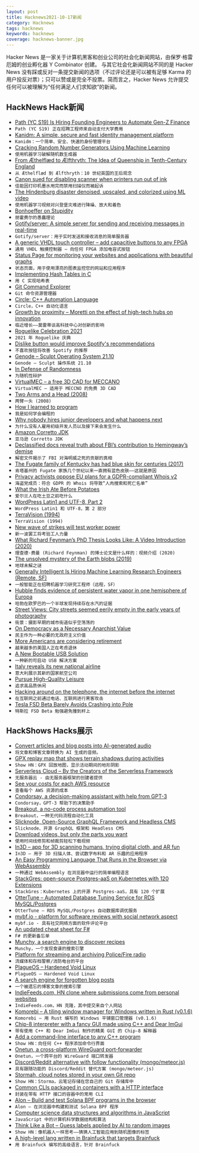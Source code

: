 ```yaml
---
layout: post
title: Hacknews2021-10-17新闻
category: Hacknews
tags: hacknews
keywords: hacknews
coverage: hacknews-banner.jpg
---
```


Hacker News 是一家关于计算机黑客和创业公司的社会化新闻网站，由保罗·格雷厄姆的创业孵化器 Y Combinator 创建。
与其它社会化新闻网站不同的是 Hacker News 没有踩或反对一条提交新闻的选项（不过评论还是可以被有足够 Karma 的用户投反对票）；只可以赞或是完全不投票。简而言之，Hacker News 允许提交任何可以被理解为“任何满足人们求知欲”的新闻。

## HackNews Hack新闻


- [Path (YC S19) Is Hiring Founding Engineers to Automate Gen-Z Finance](https://www.notion.so/pathfinance/Fullstack-Engineer-Path-YC-S19-ff0fd31fa5d4410dafce77f83403ce0d)
- `Path (YC S19) 正在招聘工程师来自动支付大学费用`
- [Kanidm: A simple, secure and fast identity management platform](https://github.com/kanidm/kanidm)
- `Kanidm：一个简单、安全、快速的身份管理平台`
- [Cracking Random Number Generators Using Machine Learning](https://research.nccgroup.com/2021/10/15/cracking-random-number-generators-using-machine-learning-part-1-xorshift128/)
- `使用机器学习破解随机数生成器`
- [From Æthelflæd to Ælfthryth: The Idea of Queenship in Tenth-Century England](https://jhiblog.org/2021/10/11/from-aethelflaed-to-aelfthryth-the-idea-of-queenship-in-tenth-century-england/)
- `从 Æthelflæd 到 Ælfthryth：10 世纪英国的王后观念`
- [Canon sued for disabling scanner when printers run out of ink](https://www.bleepingcomputer.com/news/legal/canon-sued-for-disabling-scanner-when-printers-run-out-of-ink/)
- `佳能因打印机墨水用完而禁用扫描仪而被起诉`
- [The Hindenburg disaster denoised, upscaled, and colorized using ML video](https://www.youtube.com/watch?v=GhoGTqSfUzs)
- `使用机器学习视频对兴登堡灾难进行降噪、放大和着色`
- [Bonhoeffer on Stupidity](http://southsidemessenger.com/bonhoeffer-on-stupidity-entire-quote/)
- `朋霍费尔的愚蠢理论`
- [Gotify/server: A simple server for sending and receiving messages in real-time](https://github.com/gotify/server)
- `Gotify/server：用于实时发送和接收消息的简单服务器`
- [A generic VHDL touch controller – add capacitive buttons to any FPGA](https://github.com/stnolting/captouch)
- `通用 VHDL 触摸控制器 – 向任何 FPGA 添加电容式按钮`
- [Status Page for monitoring your websites and applications with beautiful graphs](https://github.com/statping/statping)
- `状态页面，用于使用漂亮的图表监控您的网站和应用程序`
- [Implementing Hash Tables in C](https://www.andreinc.net/2021/10/02/implementing-hash-tables-in-c-part-1)
- `用 C 实现哈希表`
- [Git Command Explorer](https://gitexplorer.com/)
- `Git 命令资源管理器`
- [Circle: C++ Automation Language](https://www.circle-lang.org/)
- `Circle，C++ 自动化语言`
- [Growth by proximity – Moretti on the effect of high-tech hubs on innovation](https://www.aeaweb.org/research/enrico-moretti-high-tech-clusters)
- `临近增长——莫雷蒂谈高科技中心对创新的影响`
- [Roguelike Celebration 2021](https://roguelike.club/event2021.html)
- `2021 年 Roguelike 庆典`
- [Dislike button would improve Spotify's recommendations](https://news.cornell.edu/stories/2021/09/dislike-button-would-improve-spotifys-recommendations)
- `不喜欢按钮将改善 Spotify 的推荐`
- [Genode – Sculpt Operating System 21.10](https://genode.org/documentation/articles/sculpt-21-10)
- `Genode – Sculpt 操作系统 21.10`
- [In Defense of Randomness](https://www.naths.in/blog/randomness)
- `为随机性辩护`
- [VirtualMEC – a free 3D CAD for MECCANO](http://www.virtualmec.com)
- `VirtualMEC – 适用于 MECCNO 的免费 3D CAD`
- [Two Arms and a Head (2008)](http://www.2arms1head.com)
- `两臂一头 (2008)`
- [How I learned to program](https://danluu.com/learning-to-program/)
- `我是如何学会编程的`
- [Why nobody hires junior developers and what happens next](https://www.notonlycode.org/nobody-hires-juniors/)
- `为什么没有人雇用初级开发人员以及接下来会发生什么`
- [Amazon Corretto JDK](https://docs.aws.amazon.com/corretto/)
- `亚马逊 Corretto JDK`
- [Declassified docs reveal truth about FBI’s contribution to Hemingway’s demise](https://www.history101.com/hemingway-fbi-declassified/)
- `解密文件揭示了 FBI 对海明威之死的贡献的真相`
- [The Fugate family of Kentucky has had blue skin for centuries (2017)](https://allthatsinteresting.com/fugate-family-blue-people-of-kentucky)
- `肯塔基州的 Fugate 家族几个世纪以来一直拥有蓝色皮肤——这就是原因`
- [Privacy activists oppose EU plans for a GDPR-compliant Whois v2](https://www.theregister.com/2021/10/15/eu_nis_directive_article_23_death_lists/)
- `海盗党成员：符合 GDPR 的 Whois 将导致“人肉搜索和死亡名单”`
- [What the Irish Ate Before Potatoes](https://www.bonappetit.com/trends/article/what-the-irish-ate-before-potatoes)
- `爱尔兰人在吃土豆之前吃什么`
- [WordPress Latin1 and UTF-8, Part 2](https://www.bigmessowires.com/2021/10/15/wordpress-latin1-and-utf-8-part-2/)
- `WordPress Latin1 和 UTF-8，第 2 部分`
- [TerraVision (1994)](http://www.joachimsauter.com/en/work/terravision.html)
- `TerraVision (1994)`
- [New wave of strikes will test worker power](https://www.axios.com/new-wave-of-strikes-worker-power-07f5df47-8825-4e76-a951-c8812d686d94.html)
- `新一波罢工将考验工人力量`
- [What Richard Feynman’s PhD Thesis Looks Like: A Video Introduction (2020)](https://www.openculture.com/2020/04/this-is-what-richard-feynmans-phd-thesis-looks-like-a-video-introduction.html)
- `理查德·费曼 (Richard Feynman) 的博士论文是什么样的：视频介绍 (2020)`
- [The unsolved mystery of the Earth blobs (2019)](https://eos.org/features/the-unsolved-mystery-of-the-earth-blobs)
- `地球未解之谜`
- [Generally Intelligent Is Hiring Machine Learning Research Engineers (Remote, SF)](item?id=28893073)
- `一般智能正在招聘机器学习研究工程师（远程，SF）`
- [Hubble finds evidence of persistent water vapor in one hemisphere of Europa](https://phys.org/news/2021-10-hubble-evidence-persistent-vapor-hemisphere.html)
- `哈勃在欧罗巴的一个半球发现持续存在水汽的证据`
- [Street Views: City streets seemed eerily empty in the early years of photography](https://www.cabinetmagazine.org/kiosk/beil_kim_14_october_2021.php)
- `街景：摄影早期的城市街道似乎空荡荡的`
- [On Democracy as a Necessary Anarchist Value](https://c4ss.org/content/49295)
- `民主作为一种必要的无政府主义价值`
- [More Americans are considering retirement](https://www.bloomberg.com/news/articles/2021-04-30/more-americans-are-considering-retirement-because-of-covid)
- `越来越多的美国人正在考虑退休`
- [A New Bootable USB Solution](https://ventoy.net/en/index.html)
- `一种新的可启动 USB 解决方案`
- [Italy reveals its new national airline](https://www.cnn.com/travel/article/ita-airways-launch/index.html)
- `意大利展示其新的国家航空公司`
- [Pursue High-Quality Leisure](https://www.deprocrastination.co/blog/pursue-high-quality-leisure)
- `追求高品质休闲`
- [Hacking around on the telephone, the internet before the internet](https://madned.substack.com/p/wardialing-and-other-phoney-stuff)
- `在互联网之前通过电话、互联网进行黑客攻击`
- [Tesla FSD Beta Barely Avoids Crashing into Pole](https://twitter.com/BS__Exposed/status/1449158254081290242)
- `特斯拉 FSD Beta 勉强避免撞到杆上`


## HackShows Hacks展示

- [ Convert articles and blog posts into AI-generated audio](https://blogaudio.co/)
- `将文章和博客文章转换为 AI 生成的音频。`
- [ GPX replay map that shows terrain shadows during activities](https://shademap.app/gpxreplay/)
- `Show HN：GPX 回放地图，显示活动期间的地形阴影`
- [ Serverless Cloud – By the Creators of the Serverless Framework](https://www.serverless.com//cloud)
- `无服务器云 - 由无服务器框架的创建者提供`
- [ See your costs for each AWS resource](https://www.vantage.sh/features/advanced-analytics)
- `查看每个 AWS 资源的成本`
- [ Condorsay, a decision-making assistant with help from GPT-3](https://condorsay.com)
- `Condorsay，GPT-3 帮助下的决策助手`
- [ Breakout, a no-code process automation tool](https://getbreakout.com/)
- `Breakout，一种无代码流程自动化工具`
- [ Slicknode, Open-Source GraphQL Framework and Headless CMS](https://github.com/slicknode/slicknode)
- `Slicknode、开源 GraphQL 框架和 Headless CMS`
- [ Download videos, but only the parts you want](https://videodownloadtool.io)
- `使用时间线修剪和帧裁剪轻松下载视频`
- [ In3D – app for 3D scanning humans, trying digital cloth, and AR fun](https://www.youtube.com/watch?v=Xl0ffFJW8cU)
- `In3D – 用于 3D 扫描人体、尝试数字布料和 AR 乐趣的应用程序`
- [ An Easy Programming Language That Runs in the Browser via WebAssembly](https://easylang.online/ide/)
- `一种通过 WebAssembly 在浏览器中运行的简单编程语言`
- [ StackGres: open-source Postgres-aaS on Kubernetes with 120 Extensions](https://stackgres.io/)
- `StackGres：Kubernetes 上的开源 Postgres-aaS，具有 120 个扩展`
- [ OtterTune – Automated Database Tuning Service for RDS MySQL/Postgres](item?id=28868382)
- `OtterTune – RDS MySQL/Postgres 自动数据库调优服务`
- [ mybf.io - platform for software reviews with social network aspect](item?id=28870006)
- `mybf.io - 具有社交网络方面的软件评论平台`
- [ An updated cheat sheet for F#](https://github.com/adelarsq/fsharp-cheatsheet)
- `F# 的更新备忘单`
- [ Munchy, a search engine to discover recipes](https://joinmunchy.com/)
- `Munchy，一个发现食谱的搜索引擎`
- [ Platform for streaming and archiving Police/Fire radio](https://github.com/openmhz/trunk-server)
- `流媒体和存档警察/消防电台的平台`
- [ PlagueOS – Hardened Void Linux](https://git.envs.net/whichdoc/plagueos)
- `PlagueOS – Hardened Void Linux`
- [ A search engine for forgotten blog posts](https://lindylearn.io/blogs)
- `一个被遗忘的博客文章的搜索引擎`
- [ IndieFeeds.com, HN clone where submissions come from personal websites](https://indiefeeds.com/)
- `IndieFeeds.com，HN 克隆，其中提交来自个人网站`
- [ Komorebi – A tiling window manager for Windows written in Rust (v0.1.6)](https://github.com/LGUG2Z/komorebi/releases/tag/v0.1.6)
- `Komorebi – 用 Rust 编写的 Windows 平铺窗口管理器 (v0.1.6)`
- [ Chip-8 interpreter with a fancy GUI made using C++ and Dear ImGui](https://github.com/gargakshit/chip-8)
- `带有使用 C++ 和 Dear ImGui 制作的精美 GUI 的 Chip-8 解释器`
- [ Add a command-line interface to any C++ program](https://github.com/empirical-soft/command-interface)
- `Show HN：向任何 C++ 程序添加命令行界面`
- [ Onetun, a cross-platform WireGuard port-forwarder](https://github.com/aramperes/onetun)
- `Onetun，一个跨平台的 WireGuard 端口转发器`
- [ Discord/Reddit alternative with follow functionality (mongo/meteor.js)](https://www.heahy.com)
- `具有跟随功能的 Discord/Reddit 替代方案 (mongo/meteor.js)`
- [ Stormah, cloud notes stored in your own Git repo](https://stormah.com/)
- `Show HN：Storma，云笔记存储在您自己的 Git 存储库中`
- [ Common CLIs packaged in containers with a HTTP interface](https://github.com/openfaas/store-functions)
- `封装在带有 HTTP 接口的容器中的常用 CLI`
- [ Alon – Build and test Solana BPF programs in the browser](https://github.com/lithdew/alon)
- `Alon – 在浏览器中构建和测试 Solana BPF 程序`
- [ Computer science data structures and algorithms in JavaScript](https://github.com/i5ik/cs.js)
- `JavaScript 中的计算机科学数据结构和算法`
- [ Think Like a Bot – Guess labels applied by AI to random images](https://www.thinklikeabot.com/)
- `Show HN：像机器人一样思考——猜猜人工智能应用到随机图像的标签`
- [ A high-level lang written in Brainfuck that targets Brainfuck](https://github.com/fabrv/brasic)
- `用 Brainfuck 编写的高级语言，针对 Brainfuck`

